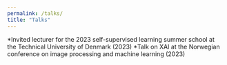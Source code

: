 ```yaml
---
permalink: /talks/
title: "Talks"
---
```


*Invited lecturer for the 2023 self-supervised learning summer school at the Technical University of Denmark (2023)
*Talk on XAI at the Norwegian conference on image processing and machine learning (2023)
